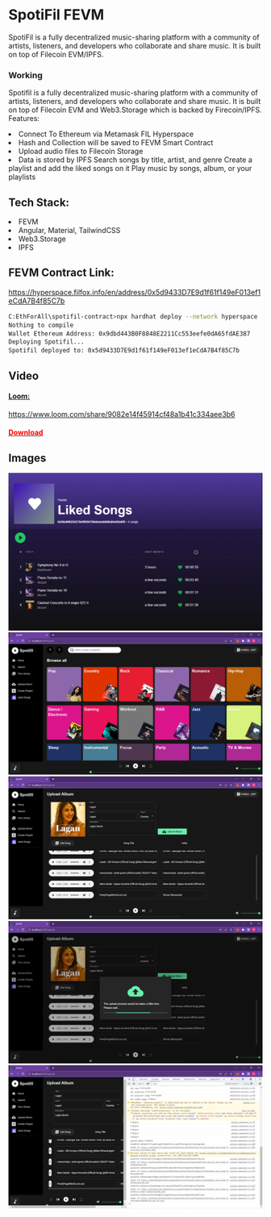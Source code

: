 # SpotiFil FEVM
SpotiFil is a fully decentralized music-sharing platform with a community of artists, listeners, and developers who collaborate and share music. It is built on top of Filecoin EVM/IPFS.

### Working
Spotifil is a fully decentralized music-sharing platform with a community of artists, listeners, and developers who collaborate and share music. It is built on top of Filecoin EVM and Web3.Storage which is backed by Firecoin/IPFS. Features:
<li>Connect To Ethereum via Metamask FIL Hyperspace</li>
<li>Hash and Collection will be saved to FEVM Smart Contract</li>
<li>Upload audio files to Filecoin Storage</li>
<li>Data is stored  by IPFS
Search songs by title, artist, and genre
Create a playlist and add the liked songs on it
Play music by songs, album, or your playlists
</li>

## Tech Stack:
<li>FEVM</li>
<li>Angular, Material, TailwindCSS</li>
<li>Web3.Storage</li>
<li>IPFS</li>




## FEVM Contract Link:
<a href="https://hyperspace.filfox.info/en/address/0x5d9433D7E9d1f61f149eF013ef1eCdA7B4f85C7b"> https://hyperspace.filfox.info/en/address/0x5d9433D7E9d1f61f149eF013ef1eCdA7B4f85C7b </a>

```sh
C:EthForAll\spotifil-contract>npx hardhat deploy --network hyperspace
Nothing to compile
Wallet Ethereum Address: 0x9dbd443B0F8848E2211Cc553eefe0dA65fdAE387
Deploying Spotifil...
Spotifil deployed to: 0x5d9433D7E9d1f61f149eF013ef1eCdA7B4f85C7b
```

## Video
<a href="https://www.loom.com/share/9082e14f45914cf48a1b41c334aee3b6"><h4>Loom:</h4>  https://www.loom.com/share/9082e14f45914cf48a1b41c334aee3b6</a>
<a href="./assets/Spotifil.mp4"><h4 style="color:red">Download</h4></a>


## Images

<img src="./assets/5.png">
<img src="./assets/4.png">
<img src="./assets/1.png">
<img src="./assets/2.png">
<img src="./assets/3.png">
